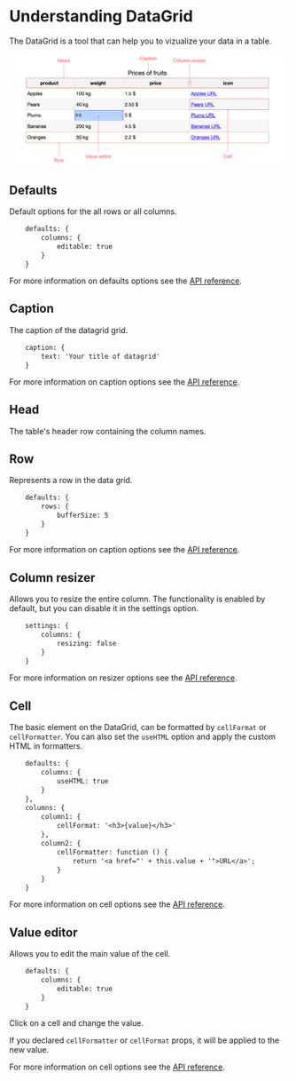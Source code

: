 Understanding DataGrid
===

The DataGrid is a tool that can help you to vizualize your data in a table.

![datagrid.png](datagrid.png)

Defaults
---------
Default options for the all rows or all columns.

```
    defaults: {
        columns: {
            editable: true
        }
    }
```

For more information on defaults options see the [API reference]().

Caption
---------

The caption of the datagrid grid.

```
    caption: {
        text: 'Your title of datagrid'
    }
```

For more information on caption options see the [API reference]().

Head
---------

The table's header row containing the column names.


Row
---------

Represents a row in the data grid.

```
    defaults: {
        rows: {
            bufferSize: 5
        }
    }
```

For more information on caption options see the [API reference]().

Column resizer
---------

Allows you to resize the entire column. The functionality is enabled by default,
but you can disable it in the settings option.

```
    settings: {
        columns: {
            resizing: false
        }
    }
```

For more information on resizer options see the [API reference]().

Cell
---------

The basic element on the DataGrid, can be formatted by `cellFormat` or `cellFormatter`.
You can also set the `useHTML` option and apply the custom HTML in formatters.

```
    defaults: {
        columns: {
            useHTML: true
        }
    },
    columns: {
        column1: {
            cellFormat: '<h3>{value}</h3>'
        },
        column2: {
            cellFormatter: function () {
                return '<a href="' + this.value + '">URL</a>';
            }
        }
    }
```

For more information on cell options see the [API reference]().

Value editor
---------

Allows you to edit the main value of the cell.

```
    defaults: {
        columns: {
            editable: true
        }
    }
```

Click on a cell and change the value.

If you declared `cellFormatter` or `cellFormat` props, it will be applied to the
new value.

For more information on cell options see the [API reference]().